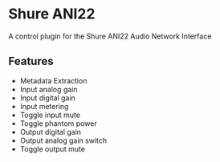 # Shure ANI22

A control plugin for the Shure ANI22 Audio Network Interface

## Features

- Metadata Extraction
- Input analog gain
- Input digital gain
- Input metering
- Toggle input mute
- Toggle phantom power
- Output digital gain
- Output analog gain switch
- Toggle output mute
  